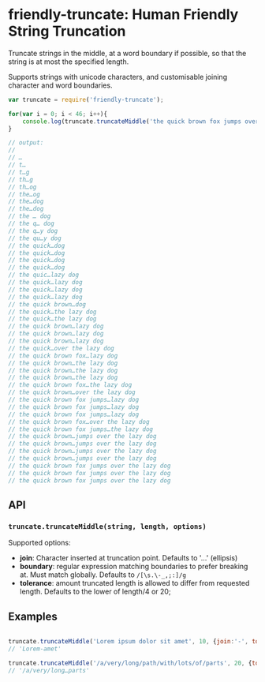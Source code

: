 # friendly-truncate: Human Friendly String Truncation

Truncate strings in the middle, at a word boundary if possible, so that the
string is at most the specified length.

Supports strings with unicode characters, and customisable joining character
and word boundaries.

```js
var truncate = require('friendly-truncate');

for(var i = 0; i < 46; i++){
    console.log(truncate.truncateMiddle('the quick brown fox jumps over the lazy dog', i));
}

// output:
// 
// …
// t…
// t…g
// th…g
// th…og
// the…og
// the…dog
// the…dog
// the … dog
// the q… dog
// the q…y dog
// the qu…y dog
// the quick…dog
// the quick…dog
// the quick…dog
// the quick…dog
// the quic…lazy dog
// the quick…lazy dog
// the quick…lazy dog
// the quick…lazy dog
// the quick brown…dog
// the quick…the lazy dog
// the quick…the lazy dog
// the quick brown…lazy dog
// the quick brown…lazy dog
// the quick brown…lazy dog
// the quick…over the lazy dog
// the quick brown fox…lazy dog
// the quick brown…the lazy dog
// the quick brown…the lazy dog
// the quick brown…the lazy dog
// the quick brown fox…the lazy dog
// the quick brown…over the lazy dog
// the quick brown fox jumps…lazy dog
// the quick brown fox jumps…lazy dog
// the quick brown fox jumps…lazy dog
// the quick brown fox…over the lazy dog
// the quick brown fox jumps…the lazy dog
// the quick brown…jumps over the lazy dog
// the quick brown…jumps over the lazy dog
// the quick brown…jumps over the lazy dog
// the quick brown…jumps over the lazy dog
// the quick brown fox jumps over the lazy dog
// the quick brown fox jumps over the lazy dog
// the quick brown fox jumps over the lazy dog
```


## API

### `truncate.truncateMiddle(string, length, options)`

Supported options:

 * **join**: Character inserted at truncation point. Defaults to '…' (ellipsis)
 * **boundary**: regular expression matching boundaries to prefer breaking at. Must
   match globally. Defaults to `/[\s.\-_,;:]/g`
 * **tolerance**: amount truncated length is allowed to differ from requested
   length. Defaults to the lower of length/4 or 20;


## Examples

```js

truncate.truncateMiddle('Lorem ipsum dolor sit amet', 10, {join:'-', tolerance:5})
// 'Lorem-amet'

truncate.truncateMiddle('/a/very/long/path/with/lots/of/parts', 20, {tolerance:8, boundary:/\//g})
// '/a/very/long…parts'

```
